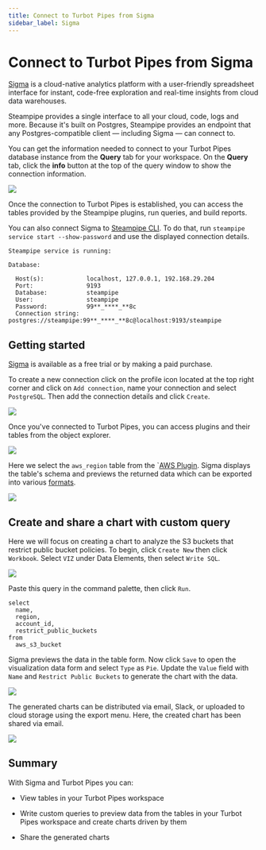 ```yaml
---
title: Connect to Turbot Pipes from Sigma
sidebar_label: Sigma
---
```


# Connect to Turbot Pipes from Sigma

[Sigma](https://www.sigmacomputing.com/) is a cloud-native analytics platform with a user-friendly spreadsheet interface for instant, code-free exploration and real-time insights from cloud data warehouses.

Steampipe provides a single interface to all your cloud, code, logs and more. Because it's built on Postgres, Steampipe provides an endpoint that any Postgres-compatible client — including Sigma — can connect to.

You can get the information needed to connect to your Turbot Pipes database instance from the **Query** tab for your workspace.  On the **Query** tab, click the **info** button at the top of the query window to show the connection information. 

![](/images/docs/pipes/query-info-connect.png)

Once the connection to Turbot Pipes is established, you can access the tables provided by the Steampipe plugins, run queries, and build reports.

You can also connect Sigma to [Steampipe CLI](https://steampipe.io/downloads). To do that, run `steampipe service start --show-password` and use the displayed connection details.

```
Steampipe service is running:

Database:

  Host(s):            localhost, 127.0.0.1, 192.168.29.204
  Port:               9193
  Database:           steampipe
  User:               steampipe
  Password:           99**_****_**8c
  Connection string:  postgres://steampipe:99**_****_**8c@localhost:9193/steampipe
```

## Getting started

[Sigma](https://www.sigmacomputing.com/free-trial) is available as a free trial or by making a paid purchase.

To create a new connection click on the profile icon located at the top right corner and click on `Add connection`, name your connection and select `PostgreSQL`. Then add the connection details and click `Create`.

<div style={{"marginTop":"1em", "marginBottom":"1em", "width":"90%"}}>
<img src="/images/docs/pipes/sigma-connection-success.png" />
</div>

Once you've connected to Turbot Pipes, you can access plugins and their tables from the object explorer.

<div style={{"marginTop":"1em", "marginBottom":"1em", "width":"50%"}}>
<img src="/images/docs/pipes/sigma-explorer.png" />
</div>

Here we select the `aws_region` table from the `[AWS Plugin](https://hub.steampipe.io/plugins/turbot/aws). Sigma displays the table's schema and previews the returned data which can be exported into various [formats](https://help.sigmacomputing.com/hc/en-us/articles/1500012313122-Download-or-export-a-data-element#h_01FRRFMP3SNX2MSPRZJVG9NG06).

<div style={{"marginTop":"1em", "marginBottom":"1em", "width":"90%"}}>
<img src="/images/docs/pipes/sigma-data-preview.png" />
</div>

## Create and share a chart with custom query

Here we will focus on creating a chart to analyze the S3 buckets that restrict public bucket policies. To begin, click `Create New` then click `Workbook`. Select `VIZ` under Data Elements, then select `Write SQL`.

<div style={{"marginTop":"1em", "marginBottom":"1em", "width":"50%"}}>
<img src="/images/docs/pipes/sigma-data-elements.png" />
</div>

Paste this query in the command palette, then click `Run`.

```
select
  name,
  region,
  account_id,
  restrict_public_buckets
from
  aws_s3_bucket
```

Sigma previews the data in the table form. Now click `Save` to open the visualization data form and select `Type` as `Pie`. Update the `Value` field with `Name` and `Restrict Public Buckets` to generate the chart with the data.

<div style={{"marginTop":"1em", "marginBottom":"1em", "width":"90%"}}>
<img src="/images/docs/pipes/sigma-visualization-chart.png" />
</div>

The generated charts can be distributed via email, Slack, or uploaded to cloud storage using the export menu. Here, the created chart has been shared via email.

<div style={{"marginTop":"1em", "marginBottom":"1em", "width":"90%"}}>
<img src="/images/docs/pipes/sigma-email-output.png" />
</div>

## Summary

With Sigma and Turbot Pipes you can:

- View tables in your Turbot Pipes workspace

- Write custom queries to preview data from the tables in your Turbot Pipes workspace and create charts driven by them

- Share the generated charts
